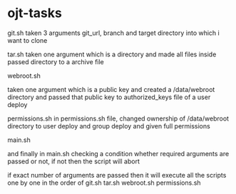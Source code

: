 # ojt-tasks

git.sh
     taken 3 arguments git_url, branch and target directory into which i want to clone

tar.sh
 taken one argument which is a directory and made all files inside passed directory to a archive file

webroot.sh

taken one argument which is a public key and created a /data/webroot directory and passed that public key to authorized_keys file of a user deploy

permissions.sh
    in permissions.sh file, changed ownership of /data/webroot directory to user deploy and group deploy
    and given full permissions

main.sh

 and finally in main.sh checking a condition whether required arguments are passed or not, if not then the script will abort

   if exact number of arguments are passed then it will execute all the scripts one by one in the order of 
      git.sh
      tar.sh
      webroot.sh
      permissions.sh

